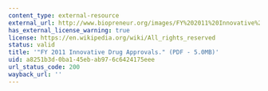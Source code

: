 ```yaml
---
content_type: external-resource
external_url: http://www.biopreneur.org/images/FY%202011%20Innovative%20Drug%20Approvals.pdf
has_external_license_warning: true
license: https://en.wikipedia.org/wiki/All_rights_reserved
status: valid
title: '"FY 2011 Innovative Drug Approvals." (PDF - 5.0MB)'
uid: a8251b3d-0ba1-45eb-ab97-6c6424175eee
url_status_code: 200
wayback_url: ''
---
```

